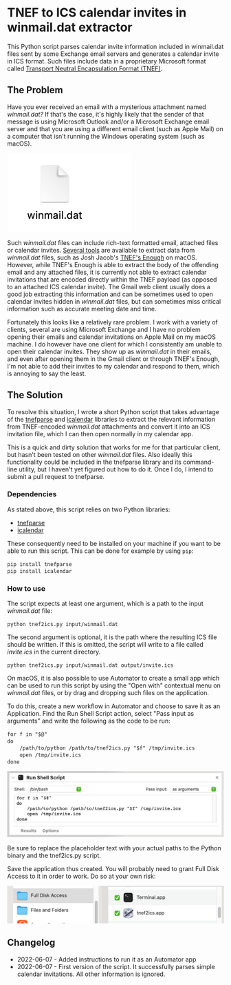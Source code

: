 # TNEF to ICS calendar invites in winmail.dat extractor

This Python script parses calendar invite information included in winmail.dat files sent by some Exchange email servers and generates a calendar
invite in ICS format. Such files include data in a proprietary Microsoft format called 
[Transport Neutral Encapsulation Format (TNEF)](https://en.wikipedia.org/wiki/Transport_Neutral_Encapsulation_Format).

## The Problem

Have you ever received an email with a mysterious attachment named _winmail.dat?_ If that's the case, it's highly likely that the sender of that message
is using Microsoft Outlook and/or a Microsoft Exchange email server and that you are using a different email client (such as Apple Mail) on a computer 
that isn't running the Windows operating system (such as macOS).

![The dreaded winmail.dat attachment file](img/winmail.png)

Such _winmail.dat_ files can include rich-text formatted email, attached files or calendar invites. [Several tools](https://en.wikipedia.org/wiki/Transport_Neutral_Encapsulation_Format#Decoding)
are available to extract data from _winmail.dat_ files, such as Josh Jacob's [TNEF's Enough](http://www.joshjacob.com/mac-development/tnef.php) on macOS.
However, while TNEF's Enough is able to extract the body of the offending email and any attached files, it is currently not able to extract calendar
invitations that are encoded directly within the TNEF payload (as opposed to an attached ICS calendar invite). The Gmail web client usually does a good
job extracting this information and can be sometimes used to open calendar invites hidden in _winmail.dat_ files, but can sometimes miss critical information
such as accurate meeting date and time.

Fortunately this looks like a relatively rare problem. I work with a variety of clients, several are using Microsoft Exchange and I have no problem
opening their emails and calendar invitations on Apple Mail on my macOS machine. I do however have one client for which I consistently am unable to open
their calendar invites. They show up as _winmail.dat_ in their emails, and even after opening them in the Gmail client or through TNEF's Enough, I'm not
able to add their invites to my calendar and respond to them, which is annoying to say the least.

## The Solution

To resolve this situation, I wrote a short Python script that takes advantage of the [tnefparse](https://github.com/koodaamo/tnefparse)
and [icalendar](https://icalendar.readthedocs.io/en/latest/) libraries to extract the relevant information
from TNEF-encoded _winmail.dat_ attachments and convert it into an ICS invitation file, which I can then open normally in my calendar app.

This is a quick and dirty solution that works for me for that particular client, but hasn't been tested on other _winmail.dat_ files. Also ideally
this functionality could be included in the tnefparse library and its command-line utility, but I haven't yet figured out how to do it. Once I do,
I intend to submit a pull request to tnefparse.

### Dependencies

As stated above, this script relies on two Python libraries:
- [tnefparse](https://github.com/koodaamo/tnefparse)
- [icalendar](https://icalendar.readthedocs.io/en/latest/)

These consequently need to be installed on your machine if you want to be able to run this script. This can be done for example by using `pip`:

```
pip install tnefparse
pip install icalendar
```

### How to use

The script expects at least one argument, which is a path to the input _winmail.dat_ file:

```
python tnef2ics.py input/winmail.dat
```

The second argument is optional, it is the path where the resulting ICS file should be written. If this is omitted, the script will
write to a file called _invite.ics_ in the current directory.

```
python tnef2ics.py input/winmail.dat output/invite.ics
```

On macOS, it is also possible to use Automator to create a small app which can be used to run this script by using the "Open with"
contextual menu on _winmail.dat_ files, or by drag and dropping such files on the application.

To do this, create a new workflow in Automator and choose to save it as an Application. Find the Run Shell Script action, select 
"Pass input as arguments" and write the following as the code to be run:

```
for f in "$@"
do
	/path/to/python /path/to/tnef2ics.py "$f" /tmp/invite.ics
	open /tmp/invite.ics
done
```

![How to run this script as an Automator app](img/automator.png)

Be sure to replace the placeholder text with your actual paths to the Python binary and the tnef2ics.py script.

Save the application thus created. You will probably need to grant Full Disk Access to it in order to work. Do so at your own risk:

![Granting full disk access to the Automator app](img/fulldiskaccess.png)


## Changelog

* 2022-06-07 - Added instructions to run it as an Automator app
* 2022-06-07 - First version of the script. It successfully parses simple calendar invitations. All other information is ignored.
